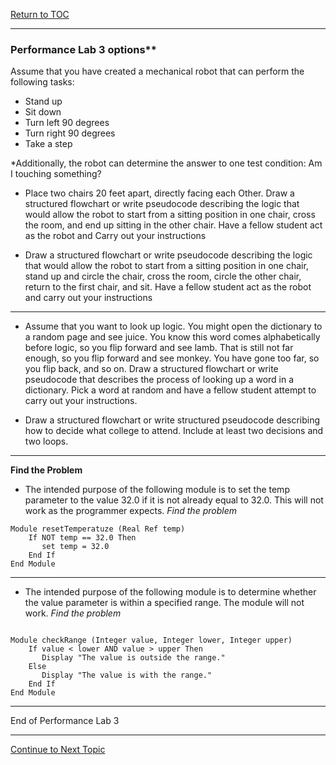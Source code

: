 <a href="https://github.com/CyberTrainingUSAF/04-IDE-s-and-Algorithms-Pt.-1/blob/master/00-Table-of-Contents.md" rel="Return to TOC"> Return to TOC </a>

---
### Performance Lab 3 options**

Assume that you have created a mechanical robot that can perform the following tasks: 
* Stand up
* Sit down
* Turn left 90 degrees
* Turn right 90 degrees
* Take a step 

*Additionally, the robot can determine the answer to one test condition:   Am I touching something? 

* Place two chairs 20 feet apart, directly facing each Other. Draw a structured flowchart or write pseudocode describing the logic that would allow the robot to start from a sitting position in one chair, cross the room, and end up sitting in the other chair. Have a fellow student act as the robot and Carry out your instructions

* Draw a structured flowchart or write pseudocode describing the logic that would allow the robot to start from a sitting position in one chair, stand up and circle the chair, cross the room, circle the other chair, return to the first chair, and sit. Have a fellow student act as the robot and carry out your instructions
  
---

* Assume that you want to look up logic. You might open the dictionary to a random page and see juice. You know this word comes alphabetically before logic, so you flip forward and see lamb. That is still not far enough, so you flip forward and see monkey. You have gone too far, so you flip back, and so on. Draw a structured flowchart or write pseudocode that describes the process of looking up a word in a dictionary. Pick a word at random and have a fellow student attempt to carry out your instructions. 

* Draw a structured flowchart or write structured pseudocode describing how to decide what college to attend. Include at least two decisions and two loops.

---

**Find the Problem**

* The intended purpose of the following module is to set the temp parameter to the value 32.0 if it is not already equal to 32.0. This will not work as the programmer expects.  *Find the problem*

```
Module resetTemperatuze (Real Ref temp)
    If NOT temp == 32.0 Then
       set temp = 32.0 
    End If 
End Module 

```

---

* The intended purpose of the following module is to determine whether the value parameter is within a specified range. The module will not work. *Find the problem*

```

Module checkRange (Integer value, Integer lower, Integer upper)
    If value < lower AND value > upper Then 
       Display "The value is outside the range."
    Else
       Display "The value is with the range."
    End If 
End Module 

```

---

End of Performance Lab 3

---

<a href="https://github.com/CyberTrainingUSAF/04-IDE-s-and-Algorithms-Pt.-1/blob/master/01_pseudocode/04_Decisions.md" > Continue to Next Topic </a>
